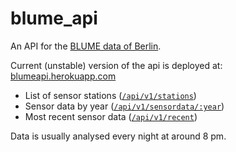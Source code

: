 blume_api
=============

An API for the [BLUME data of Berlin](http://www.stadtentwicklung.berlin.de/umwelt/luftqualitaet/de/messnetz/).

Current (unstable) version of the api is deployed at:
[blumeapi.herokuapp.com](http://blumeapi.herokuapp.com/)

* List of sensor stations ([`/api/v1/stations`](http://blumeapi.herokuapp.com/api/v1/stations))
* Sensor data by year ([`/api/v1/sensordata/:year`](http://blumeapi.herokuapp.com/api/v1/sensordata/2011))
* Most recent sensor data ([`/api/v1/recent`](http://blumeapi.herokuapp.com/api/v1/recent))

Data is usually analysed every night at around 8 pm.  
